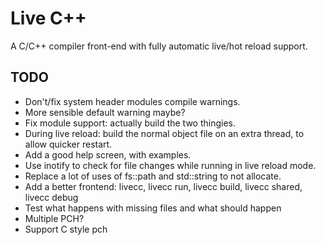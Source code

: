 # Live C++

A C/C++ compiler front-end with fully automatic live/hot reload support.

## TODO

- Don't/fix system header modules compile warnings.
- More sensible default warning maybe?
- Fix module support: actually build the two thingies.
- During live reload: build the normal object file on an extra thread, to allow quicker restart.
- Add a good help screen, with examples.
- Use inotify to check for file changes while running in live reload mode.
- Replace a lot of uses of fs::path and std::string to not allocate.
- Add a better frontend: livecc, livecc run, livecc build, livecc shared, livecc debug
- Test what happens with missing files and what should happen
- Multiple PCH?
- Support C style pch
